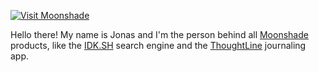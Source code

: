 [![Visit Moonshade](https://img.shields.io/badge/Visit-Moonshade-00ade0?style=for-the-badge)](https://moonsha.de)

Hello there!
My name is Jonas and I'm the person behind all [Moonshade](https://moonsha.de) products, like the [IDK.SH](https://idk.sh) search engine and the [ThoughtLine](https://moonsha.de/thoughtline) journaling app.
